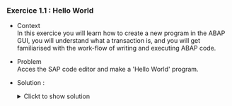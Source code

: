 ### Exercice 1.1 : Hello World

- Context \
  In this exercice you will learn how to create a new program in the ABAP GUI, you will understand what a transaction is, and you will get familiarised with the work-flow of writing and executing ABAP code.
- Problem \
  Acces the SAP code editor and make a 'Hello World' program. 

- Solution :
  <details>
    <summary>Clickt to show solution</summary>
  After getting access to an SAP system and opening the SAP GUI, you should be presented with this screen after logging in:

  ![SAP GUI Home Screen](https://github.com/Fabeure/ABAP-Initiation/blob/main/Images/Home_Screen.png?raw=true)


  You can now access the ABAP code editor through the transaction SE38

  Transactions are just executable programs that are included in the SAP ABAP GUI. We will be using different transactions for different purposes.

  you should now be able to create, view, or modify programs.

  ![SE38 program creation](https://github.com/Fabeure/ABAP-Initiation/blob/main/Images/Code_Editor.png?raw=true)

  Let's create a new program and name it *Z*MM_INITIATION

  **NOTE**: The Z prefix in sap standards means that this program is a custom user made program, and not a standard ABAP program.\
  The MM is an abreviation for SAP modules.

  Give your program a title, a set the type as EXECUTABLE PROGRAM then hit save.

  ![Create Program](https://github.com/Fabeure/ABAP-Initiation/blob/main/Images/Create_Program.png?raw=true)

  You should save the program in the $TMP package so that your program is saved locally and is only accessible to in a development environment.

  ![Save Program](https://github.com/Fabeure/ABAP-Initiation/blob/main/Images/Save_Program.png?raw=true)

  We now have an empty program and can start coding. 
  First we have to understand how executing programs in ABAP works.

  ![Empty Program](https://github.com/Fabeure/ABAP-Initiation/blob/main/Images/Empty_Program.png?raw=true)

  Unlike most languages, ABAP programs are not standalone files that are executed seperatly, instead, ABAP programs exist as objects in the SAP server. 

  To create an object, you simply have to activate your source code using CTRL+F3

  Don't forget to activate your source code IN EVERY STEP.
  Any modifications you make without activating your code won't take effect

  To execute your program, you can use the F8 key.

  Try writing this simple 'Hello World' program and execute it

  ```abap
  " You can write comments using double quotes
  " in ABAP every line of code has to end with a DOT (.)
  WRITE 'Hello World'.
  ```


  </details>